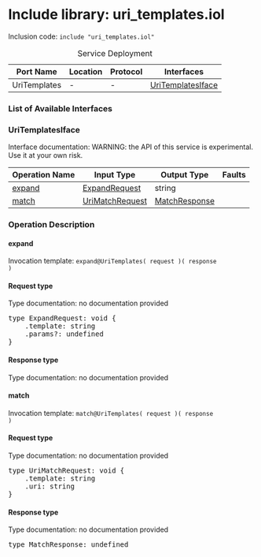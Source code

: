# Include library: uri_templates.iol

Inclusion code: <code>include "uri_templates.iol"</code>

<table>
  <caption>Service Deployment</caption>
  <thead>
    <tr>
      <th>Port Name</th>
      <th>Location</th>
      <th>Protocol</th>
      <th>Interfaces</th>
    </tr>
  </thead>
  <tbody>
    <tr>
      <td>UriTemplates</td>
      <td>-</td>
      <td>-</td>
      <td><a href="#UriTemplatesIface">UriTemplatesIface</a></td>
    </tr>
  </tbody>
</table>

<h3>List of Available Interfaces</h3>

<h3 id="UriTemplatesIface">UriTemplatesIface</h3>

Interface documentation: 
WARNING: the API of this service is experimental. Use it at your own risk.


<table>
  <thead>
    <tr>
      <th>Operation Name</th>
      <th>Input Type</th>
      <th>Output Type</th>
      <th>Faults</th>
    </tr>
  </thead>
  <tbody>
    <tr>
      <td><a href="#expand">expand</a></td>
      <td><a href="#ExpandRequest">ExpandRequest</a></td>
      <td>string</td>
      <td>
      </td>
    </tr>
    <tr>
      <td><a href="#match">match</a></td>
      <td><a href="#UriMatchRequest">UriMatchRequest</a></td>
      <td><a href="#MatchResponse">MatchResponse</a></td>
      <td>
      </td>
    </tr>
  </tbody>
</table>

### Operation Description


#### expand


Invocation template: <code>expand@UriTemplates( request )( response )</code>

<h4 id="ExpandRequest">Request type</h4>

Type documentation: no documentation provided 
<pre>type ExpandRequest: void {
	.template: string
	.params?: undefined
}</pre>


<h4>Response type</h4>
Type documentation: no documentation provided 






#### match


Invocation template: <code>match@UriTemplates( request )( response )</code>

<h4 id="UriMatchRequest">Request type</h4>

Type documentation: no documentation provided 
<pre>type UriMatchRequest: void {
	.template: string
	.uri: string
}</pre>


<h4 id="MatchResponse">Response type</h4>
Type documentation: no documentation provided 
<pre>type MatchResponse: undefined</pre>









